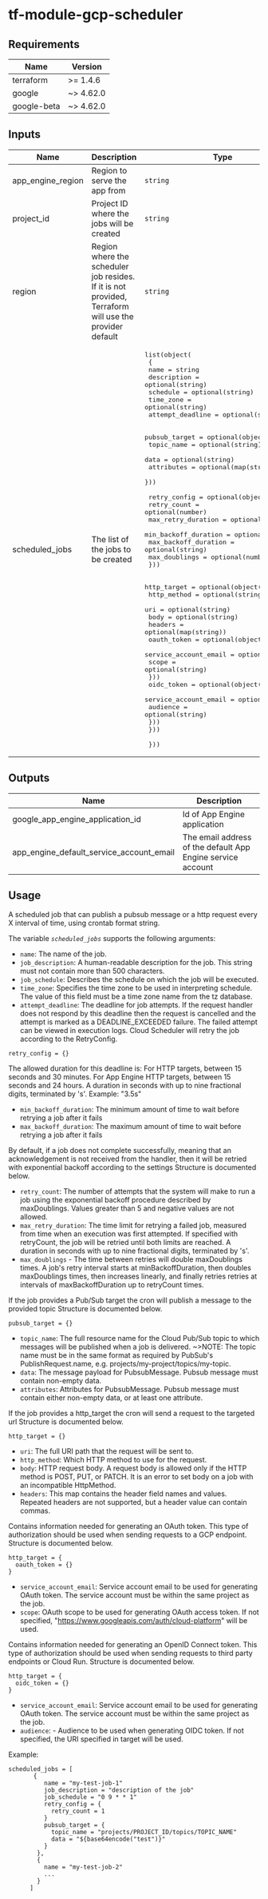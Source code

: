 # tf-module-gcp-scheduler
## Requirements

| Name | Version |
|------|---------|
| terraform | >= 1.4.6 |
| google | ~> 4.62.0 |
| google-beta | ~> 4.62.0 |

## Inputs

| Name | Description | Type | Default | Required |
|------|-------------|------|---------|:--------:|
| app\_engine\_region | Region to serve the app from | `string` | `"europe-west"` | no |
| project\_id | Project ID where the jobs will be created | `string` | n/a | yes |
| region | Region where the scheduler job resides. If it is not provided, Terraform will use the provider default | `string` | `"europe-west1"` | no |
| scheduled\_jobs | The list of the jobs to be created | <pre>list(object(<br>    {<br>      name             = string<br>      description      = optional(string)<br>      schedule         = optional(string)<br>      time_zone        = optional(string)<br>      attempt_deadline = optional(string)<br><br>      pubsub_target = optional(object({<br>        topic_name = optional(string)<br>        data       = optional(string)<br>        attributes = optional(map(string))<br>      }))<br><br>      retry_config = optional(object({<br>        retry_count          = optional(number)<br>        max_retry_duration   = optional(string)<br>        min_backoff_duration = optional(string)<br>        max_backoff_duration = optional(string)<br>        max_doublings        = optional(number)<br>      }))<br><br>      http_target = optional(object({<br>        http_method = optional(string)<br>        uri         = optional(string)<br>        body        = optional(string)<br>        headers     = optional(map(string))<br>        oauth_token = optional(object({<br>          service_account_email = optional(string)<br>          scope                 = optional(string)<br>        }))<br>        oidc_token = optional(object({<br>          service_account_email = optional(string)<br>          audience              = optional(string)<br>        }))<br>      }))<br><br>    }))</pre> | `[]` | yes |

## Outputs

| Name | Description |
|------|-------------|
| google\_app\_engine\_application\_id | Id of App Engine application |
| app\_engine\_default\_service\_account\_email | The email address of the default App Engine service account |

## Usage

A scheduled job that can publish a pubsub message or a http request every X interval of time, using crontab format string.

The variable *`scheduled_jobs`* supports the following arguments:
- `name`: The name of the job.
- `job_description`: A human-readable description for the job. This string must not contain more than 500 characters.
- `job_schedule`: Describes the schedule on which the job will be executed.
- `time_zone`: Specifies the time zone to be used in interpreting schedule. The value of this field must be a time zone name from the tz database.
- `attempt_deadline`: The deadline for job attempts. If the request handler does not respond by this deadline then the request is cancelled and the attempt is marked as a DEADLINE_EXCEEDED failure. The failed attempt can be viewed in execution logs. Cloud Scheduler will retry the job according to the RetryConfig.
```
retry_config = {}
```
The allowed duration for this deadline is:
  For HTTP targets, between 15 seconds and 30 minutes.
  For App Engine HTTP targets, between 15 seconds and 24 hours. A duration in seconds with up to nine fractional digits, terminated by 's'. Example: "3.5s"
- `min_backoff_duration`: The minimum amount of time to wait before retrying a job after it fails
- `max_backoff_duration`: The maximum amount of time to wait before retrying a job after it fails

By default, if a job does not complete successfully, meaning that an acknowledgement is not received from the handler, then it will be retried with exponential backoff according to the settings Structure is documented below.
- `retry_count`: The number of attempts that the system will make to run a job using the exponential backoff procedure described by maxDoublings. Values greater than 5 and negative values are not allowed.
- `max_retry_duration`: The time limit for retrying a failed job, measured from time when an execution was first attempted. If specified with retryCount, the job will be retried until both limits are reached. A duration in seconds with up to nine fractional digits, terminated by 's'.
- `max_doublings` - The time between retries will double maxDoublings times. A job's retry interval starts at minBackoffDuration, then doubles maxDoublings times, then increases linearly, and finally retries retries at intervals of maxBackoffDuration up to retryCount times.

If the job provides a Pub/Sub target the cron will publish a message to the provided topic Structure is documented below.
```
pubsub_target = {}
```
- `topic_name`: The full resource name for the Cloud Pub/Sub topic to which messages will be published when a job is delivered. ~>NOTE: The topic name must be in the same format as required by PubSub's PublishRequest.name, e.g. projects/my-project/topics/my-topic.
- `data`: The message payload for PubsubMessage. Pubsub message must contain non-empty data.
- `attributes`: Attributes for PubsubMessage. Pubsub message must contain either non-empty data, or at least one attribute.

If the job provides a http_target the cron will send a request to the targeted url Structure is documented below.
```
http_target = {}
```
- `uri`: The full URI path that the request will be sent to.
- `http_method`: Which HTTP method to use for the request.
- `body`: HTTP request body. A request body is allowed only if the HTTP method is POST, PUT, or PATCH. It is an error to set body on a job with an incompatible HttpMethod.
- `headers`: This map contains the header field names and values. Repeated headers are not supported, but a header value can contain commas.

Contains information needed for generating an OAuth token. This type of authorization should be used when sending requests to a GCP endpoint. Structure is documented below.
```
http_target = {
  oauth_token = {}
}
```
- `service_account_email`: Service account email to be used for generating OAuth token. The service account must be within the same project as the job.
- `scope`: OAuth scope to be used for generating OAuth access token. If not specified, "https://www.googleapis.com/auth/cloud-platform" will be used.

Contains information needed for generating an OpenID Connect token. This type of authorization should be used when sending requests to third party endpoints or Cloud Run. Structure is documented below.
```
http_target = {
  oidc_token = {}
}
```
- `service_account_email`: Service account email to be used for generating OAuth token. The service account must be within the same project as the job.
- `audience`: - Audience to be used when generating OIDC token. If not specified, the URI specified in target will be used.

Example:

```
scheduled_jobs = [
       {
          name = "my-test-job-1"
          job_description = "description of the job"
          job_schedule = "0 9 * * 1"
          retry_config = {
            retry_count = 1
          }
          pubsub_target = {
            topic_name = "projects/PROJECT_ID/topics/TOPIC_NAME"
            data = "${base64encode("test")}"
          }
        },
        {
          name = "my-test-job-2"
          ...
        }
      ]
```